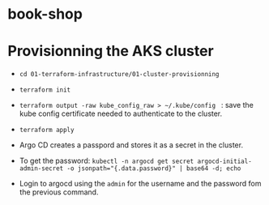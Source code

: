# book-shop



# Provisionning the AKS cluster 
* `cd 01-terraform-infrastructure/01-cluster-provisionning`
* `terraform init`
* `terraform output -raw kube_config_raw > ~/.kube/config ` :  save the kube config certificate needed to authenticate to the cluster.
* `terraform apply`


* Argo CD creates a passpord and stores it as a secret in the cluster.
* To get the password: `kubectl -n argocd get secret argocd-initial-admin-secret -o jsonpath="{.data.password}" | base64 -d; echo`
* Login to argocd using the `admin` for the username and the password fom the previous command.
